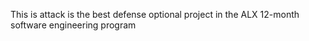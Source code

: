 This is attack is the best defense optional project in the ALX 12-month software engineering program
